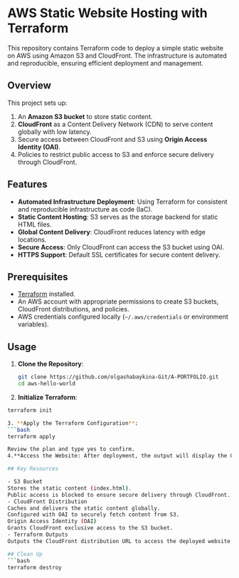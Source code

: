 # AWS Static Website Hosting with Terraform

This repository contains Terraform code to deploy a simple static website on AWS using Amazon S3 and CloudFront. 
The infrastructure is automated and reproducible, ensuring efficient deployment and management.

## Overview

This project sets up:
1. An **Amazon S3 bucket** to store static content.
2. **CloudFront** as a Content Delivery Network (CDN) to serve content globally with low latency.
3. Secure access between CloudFront and S3 using **Origin Access Identity (OAI)**.
4. Policies to restrict public access to S3 and enforce secure delivery through CloudFront.

## Features

- **Automated Infrastructure Deployment**: Using Terraform for consistent and reproducible infrastructure as code (IaC).
- **Static Content Hosting**: S3 serves as the storage backend for static HTML files.
- **Global Content Delivery**: CloudFront reduces latency with edge locations.
- **Secure Access**: Only CloudFront can access the S3 bucket using OAI.
- **HTTPS Support**: Default SSL certificates for secure content delivery.

## Prerequisites

- [Terraform](https://developer.hashicorp.com/terraform/install) installed.
- An AWS account with appropriate permissions to create S3 buckets, CloudFront distributions, and policies.
- AWS credentials configured locally (`~/.aws/credentials` or environment variables).

## Usage

1. **Clone the Repository**:
   ```bash
   git clone https://github.com/olgashabaykina-Git/A-PORTFOLIO.git
   cd aws-hello-world
2. **Initialize Terraform**:
```bash
terraform init

3. **Apply the Terraform Configuration**:
```bash
terraform apply

Review the plan and type yes to confirm.
4.**Access the Website: After deployment, the output will display the CloudFront URL. Visit the URL in your browser to see static website**.

## Key Resources

- S3 Bucket
Stores the static content (index.html).
Public access is blocked to ensure secure delivery through CloudFront.
- CloudFront Distribution
Caches and delivers the static content globally.
Configured with OAI to securely fetch content from S3.
Origin Access Identity (OAI)
Grants CloudFront exclusive access to the S3 bucket.
- Terraform Outputs
Outputs the CloudFront distribution URL to access the deployed website.

## Clean Up
```bash
terraform destroy






